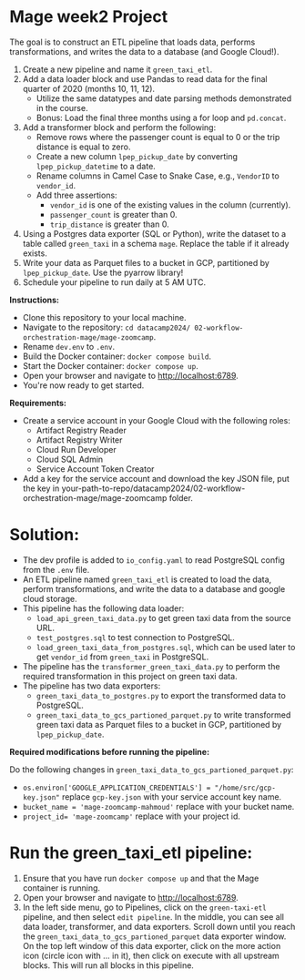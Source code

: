 # Mage week2 Project 

The goal is to construct an ETL pipeline that loads data, performs transformations, and writes the data to a database (and Google Cloud!).

1. Create a new pipeline and name it `green_taxi_etl`.
2. Add a data loader block and use Pandas to read data for the final quarter of 2020 (months 10, 11, 12).
   - Utilize the same datatypes and date parsing methods demonstrated in the course.
   - Bonus: Load the final three months using a for loop and `pd.concat`.
3. Add a transformer block and perform the following:
   - Remove rows where the passenger count is equal to 0 or the trip distance is equal to zero.
   - Create a new column `lpep_pickup_date` by converting `lpep_pickup_datetime` to a date.
   - Rename columns in Camel Case to Snake Case, e.g., `VendorID` to `vendor_id`.
   - Add three assertions:
     - `vendor_id` is one of the existing values in the column (currently).
     - `passenger_count` is greater than 0.
     - `trip_distance` is greater than 0.
4. Using a Postgres data exporter (SQL or Python), write the dataset to a table called `green_taxi` in a schema `mage`. Replace the table if it already exists.
5. Write your data as Parquet files to a bucket in GCP, partitioned by `lpep_pickup_date`. Use the pyarrow library!
6. Schedule your pipeline to run daily at 5 AM UTC.

**Instructions:**

- Clone this repository to your local machine.
- Navigate to the repository: `cd datacamp2024/ 02-workflow-orchestration-mage/mage-zoomcamp`.
- Rename `dev.env` to `.env`.
- Build the Docker container: `docker compose build`.
- Start the Docker container: `docker compose up`.
- Open your browser and navigate to [http://localhost:6789](http://localhost:6789).
- You're now ready to get started.

**Requirements:**

- Create a service account in your Google Cloud with the following roles:
  - Artifact Registry Reader
  - Artifact Registry Writer
  - Cloud Run Developer
  - Cloud SQL Admin
  - Service Account Token Creator
- Add a key for the service account and download the key JSON file, put the key in your-path-to-repo/datacamp2024/02-workflow-orchestration-mage/mage-zoomcamp folder.

# Solution:

- The dev profile is added to `io_config.yaml` to read PostgreSQL config from the `.env` file.
- An ETL pipeline named `green_taxi_etl` is created to load the data, perform transformations, and write the data to a database and google cloud storage. 
- This pipeline has the following data loader:
  - `load_api_green_taxi_data.py` to get green taxi data from the source URL.
  - `test_postgres.sql` to test connection to PostgreSQL.
  - `load_green_taxi_data_from_postgres.sql`, which can be used later to get `vendor_id` from `green_taxi` in PostgreSQL.
- The pipeline has the `transformer_green_taxi_data.py` to perform the required transformation in this project on green taxi data.
- The pipeline has two data exporters:
  - `green_taxi_data_to_postgres.py` to export the transformed data to PostgreSQL.
  - `green_taxi_data_to_gcs_partioned_parquet.py` to write transformed green taxi data as Parquet files to a bucket in GCP, partitioned by `lpep_pickup_date`.
  
**Required modifications before running the pipeline:**

Do the following changes in `green_taxi_data_to_gcs_partioned_parquet.py`:
- `os.environ['GOOGLE_APPLICATION_CREDENTIALS'] = "/home/src/gcp-key.json"` replace `gcp-key.json` with your service account key name.
- `bucket_name = 'mage-zoomcamp-mahmoud'` replace with your bucket name.
- `project_id= 'mage-zoomcamp'` replace with your project id.

# Run the green_taxi_etl pipeline:

1. Ensure that you have run `docker compose up` and that the Mage container is running.
2. Open your browser and navigate to [http://localhost:6789](http://localhost:6789).
3. In the left side menu, go to Pipelines, click on the `green-taxi-etl` pipeline, and then select `edit pipeline`. In the middle, you can see all data loader, transformer, and data exporters. Scroll down until you reach the `green_taxi_data_to_gcs_partioned_parquet` data exporter window. On the top left window of this data exporter, click on the more action icon (circle icon with ... in it), then click on execute with all upstream blocks. This will run all blocks in this pipeline.
